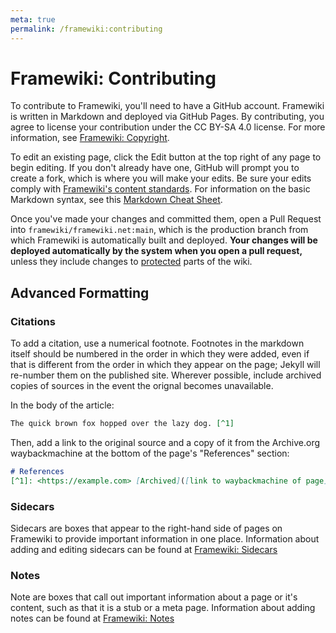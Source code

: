 ```yaml
---
meta: true
permalink: /framewiki:contributing
---
```

# Framewiki: Contributing
To contribute to Framewiki, you'll need to have a GitHub account. Framewiki is written in Markdown and deployed via GitHub Pages. By contributing, you agree to license your contribution under the CC BY-SA 4.0 license. For more information, see [Framewiki: Copyright](/framewiki:copyright).

To edit an existing page, click the Edit button at the top right of any page to begin editing. If you don't already have one, GitHub will prompt you to create a fork, which is where you will make your edits. Be sure your edits comply with [Framewiki's content standards](/framewiki:guidelines). For information on the basic Markdown syntax, see this [Markdown Cheat Sheet](https://www.markdownguide.org/cheat-sheet/).

Once you've made your changes and committed them, open a Pull Request into `framewiki/framewiki.net:main`, which is the production branch from which Framewiki is automatically built and deployed. **Your changes will be deployed automatically by the system when you open a pull request,** unless they include changes to [protected](/framewiki:protection) parts of the wiki.

## Advanced Formatting
### Citations
To add a citation, use a numerical footnote. Footnotes in the markdown itself should be numbered in the order in which they were added, even if that is different from the order in which they appear on the page; Jekyll will re-number them on the published site. Wherever possible, include archived copies of sources in the event the orignal becomes unavailable.

In the body of the article:
```md
The quick brown fox hopped over the lazy dog. [^1]
```
Then, add a link to the original source and a copy of it from the Archive.org waybackmachine at the bottom of the page's "References" section:
```md
# References
[^1]: <https://example.com> [Archived]([link to waybackmachine of page](https://web.archive.org/web/20241010024218/http://www.example.com/))
```

### Sidecars
Sidecars are boxes that appear to the right-hand side of pages on Framewiki to provide important information in one place. Information about adding and editing sidecars can be found at [Framewiki: Sidecars](/framewiki:sidecars)

### Notes
Note are boxes that call out important information about a page or it's content, such as that it is a stub or a meta page. Information about adding notes can be found at [Framewiki: Notes](/framewiki:notes)